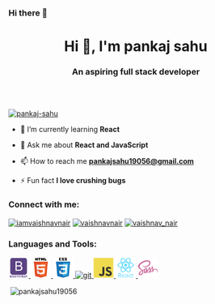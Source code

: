 ### Hi there 👋

<h1 align="center">Hi 👋, I'm pankaj sahu</h1>
<h3 align="center">An aspiring full stack developer</h3>

<br/>
<br/>

<p align="left"> <a href="https://twitter.com/pankajs06738295" target="blank"><img src="https://img.shields.io/twitter/follow/pankajs06738295?logo=twitter&style=for-the-badge" alt="pankaj-sahu" /></a> </p>

- 🌱 I’m currently learning **React**

- 💬 Ask me about **React and JavaScript**

- 📫 How to reach me **pankajsahu19056@gmail.com**

- ⚡ Fun fact **I love crushing bugs**

<h3 align="left">Connect with me:</h3>
<p align="left">
<a href="https://twitter.com/pankajs06738295" target="_blank"><img align="center" src="https://cdn.jsdelivr.net/npm/simple-icons@3.0.1/icons/twitter.svg" alt="iamvaishnavnair" height="30" width="40" /></a>
<a href="https://linkedin.com/in/pankaj-sahu-49514a2" target="_blank"><img align="center" src="https://cdn.jsdelivr.net/npm/simple-icons@3.0.1/icons/linkedin.svg" alt="vaishnavnair" height="30" width="40" /></a>
<a href="https://www.hackerrank.com/Pankajsahu19056" target="blank"><img align="center" src="https://cdn.jsdelivr.net/npm/simple-icons@3.0.1/icons/hackerrank.svg" alt="vaishnav_nair" height="30" width="40" /></a>
</p>

<h3 align="left">Languages and Tools:</h3>
<a href="https://getbootstrap.com" rel="nofollow"> <img src="https://raw.githubusercontent.com/devicons/devicon/master/icons/bootstrap/bootstrap-plain-wordmark.svg" alt="bootstrap" width="40" height="40" style="max-width: 100%;"> </a><a href="https://www.w3.org/html/" rel="nofollow"> <img src="https://raw.githubusercontent.com/devicons/devicon/master/icons/html5/html5-original-wordmark.svg" alt="html5" width="40" height="40" style="max-width: 100%;"> </a><a href="https://www.w3schools.com/css/" rel="nofollow"> <img src="https://raw.githubusercontent.com/devicons/devicon/master/icons/css3/css3-original-wordmark.svg" alt="css3" width="40" height="40" style="max-width: 100%;"> </a><a href="https://git-scm.com/" rel="nofollow"> <img src="https://camo.githubusercontent.com/fbfcb9e3dc648adc93bef37c718db16c52f617ad055a26de6dc3c21865c3321d/68747470733a2f2f7777772e766563746f726c6f676f2e7a6f6e652f6c6f676f732f6769742d73636d2f6769742d73636d2d69636f6e2e737667" alt="git" width="40" height="40" data-canonical-src="https://www.vectorlogo.zone/logos/git-scm/git-scm-icon.svg" style="max-width: 100%;"> </a><a href="https://developer.mozilla.org/en-US/docs/Web/JavaScript" rel="nofollow"> <img src="https://raw.githubusercontent.com/devicons/devicon/master/icons/javascript/javascript-original.svg" alt="javascript" width="40" height="40" style="max-width: 100%;"> </a><a href="https://reactjs.org/" rel="nofollow"> <img src="https://raw.githubusercontent.com/devicons/devicon/master/icons/react/react-original-wordmark.svg" alt="react" width="40" height="40" style="max-width: 100%;"> </a><a href="https://sass-lang.com" rel="nofollow"> <img src="https://raw.githubusercontent.com/devicons/devicon/master/icons/sass/sass-original.svg" alt="sass" width="40" height="40" style="max-width: 100%;"> </a>
<p>&nbsp;<img align="center" src="https://github-readme-stats.vercel.app/api?username=pankajsahu19056&show_icons=true&locale=en" alt="pankajsahu19056" /></p>
